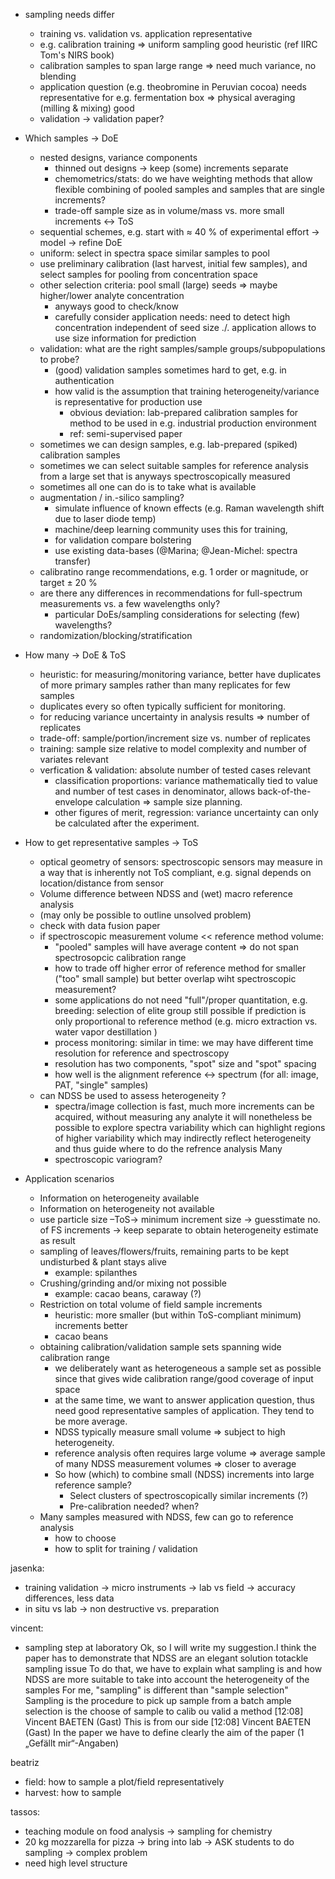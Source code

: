 - sampling needs differ
  - training vs. validation vs. application representative
  - e.g. calibration training => uniform sampling good heuristic (ref IIRC Tom's NIRS book)
  - calibration samples to span large range => need much variance, no blending
  - application question (e.g. theobromine in Peruvian cocoa) needs representative for e.g. fermentation box => physical averaging (milling & mixing) good
  - validation -> validation paper?

   
- Which samples -> DoE
  - nested designs, variance components
  	- thinned out designs -> keep (some) increments separate
  	- chemometrics/stats: do we have weighting methods that allow flexible combining of pooled samples and samples that are single increments?
  	- trade-off sample size as in volume/mass vs. more small increments <-> ToS
  - sequential schemes, e.g. start with ≈ 40 % of experimental effort -> model -> refine DoE
  - uniform: select in spectra space similar samples to pool
  - use preliminary calibration (last harvest, initial few samples), and select samples for pooling from concentration space
  - other selection criteria: pool small (large) seeds => maybe higher/lower analyte concentration
  	- anyways good to check/know
  	- carefully consider application needs: need to detect high concentration independent of seed size ./. application allows to use size information for prediction
  - validation: what are the right samples/sample groups/subpopulations to probe?
  	- (good) validation samples sometimes hard to get, e.g. in authentication
  	- how valid is the assumption that training heterogeneity/variance is representative for production use
  	  - obvious deviation: lab-prepared calibration samples for method to be used in e.g. industrial production environment
  	  - ref: semi-supervised paper
  - sometimes we can design samples, e.g. lab-prepared (spiked) calibration samples
  - sometimes we can select suitable samples for reference analysis from a large set that is anyways spectroscopically measured
  - sometimes all one can do is to take what is available
  - augmentation / in.-silico sampling?
  	- simulate influence of known effects (e.g. Raman wavelength shift due to laser diode temp)
  	- machine/deep learning community uses this for training,
  	- for validation compare bolstering
  	- use existing data-bases (@Marina; @Jean-Michel: spectra transfer)
  - calibratino range recommendations, e.g. 1 order or magnitude, or target ± 20 %
  - are there any differences in recommendations for full-spectrum measurements vs. a few wavelengths only?
  	- particular DoEs/sampling considerations for selecting (few) wavelengths?
  - randomization/blocking/stratification

- How many -> DoE & ToS
  - heuristic: for measuring/monitoring variance, better have duplicates of more primary samples rather than many replicates for few samples
  - duplicates every so often typically sufficient for monitoring. 
  - for reducing variance uncertainty in analysis results => number of replicates
  - trade-off: sample/portion/increment size vs. number of replicates
  - training: sample size relative to model complexity and number of variates relevant
  - verfication & validation: absolute number of tested cases relevant
  	- classification proportions: variance mathematically tied to value and number of test cases in denominator, allows back-of-the-envelope calculation => sample size planning.
  	- other figures of merit, regression: variance uncertainty can only be calculated after the experiment.
- How to get representative samples -> ToS
  - optical geometry of sensors: spectroscopic sensors may measure in a way that is inherently not ToS compliant, e.g. signal depends on location/distance from sensor
  - Volume difference between NDSS and (wet) macro reference analysis
  - (may only be possible to outline unsolved problem)
  - check with data fusion paper
  - if spectroscopic measurement volume << reference method volume:
  	- "pooled" samples will have average content => do not span spectrosopcic calibration range
  	- how to trade off higher error of reference method for smaller ("too" small sample) but better overlap wiht spectroscopic measurement?
  	- some applications do not need "full"/proper quantitation, e.g. breeding: selection of elite group still possible if prediction is only proportional to reference method (e.g. micro extraction vs. water vapor destillation )
	- process monitoring: similar in time: we may have different time resolution for reference and spectroscopy
	- resolution has two components, "spot" size and "spot" spacing
	- how well is the alignment reference <-> spectrum (for all: image, PAT, "single" samples)
  - can NDSS be used to assess heterogeneity ?
  	-  spectra/image collection is fast, much more increments can be acquired, without measuring any analyte it will nonetheless be possible to explore spectra variability which can highlight regions of higher variability which may indirectly reflect heterogeneity and thus guide where to do the refrence analysis Many
  	- spectroscopic variogram?
- Application scenarios
  - Information on heterogeneity available
  - Information on heterogeneity not available
  - use particle size –ToS→ minimum increment size -> guesstimate no. of FS increments -> keep separate to obtain heterogeneity estimate as result
  - sampling of leaves/flowers/fruits, remaining parts to be kept undisturbed & plant stays alive
    - example: spilanthes
  - Crushing/grinding and/or mixing not possible
    - example: cacao beans, caraway (?)
  - Restriction on total volume of field sample increments
    - heuristic: more smaller (but within ToS-compliant minimum) increments better
    - cacao beans
  - obtaining calibration/validation sample sets spanning wide calibration range
    - we deliberately want as heterogeneous a sample set as possible since that gives wide calibration range/good coverage of input space
    - at the same time, we want to answer application question, thus need good representative samples of application. They tend to be more average.
    - NDSS typically measure small volume => subject to high heterogeneity. 
    - reference analysis often requires large volume => average sample of many NDSS measurement volumes => closer to average
    - So how (which) to combine small (NDSS) increments into large reference sample? 
      - Select clusters of spectroscopically similar increments (?)
      - Pre-calibration needed? when?
  - Many samples measured with NDSS, few can go to reference analysis
    - how to choose
    - how to split for training / validation


jasenka: 
- training validation -> micro instruments -> lab vs field -> accuracy differences, less data
- in situ vs lab -> non destructive vs. preparation

vincent:
- sampling step at laboratory
Ok, so I will write my suggestion.I think the paper has to demonstrate that NDSS are an elegant solution totackle sampling issue
To do that, we have to explain what sampling is and how NDSS are more suitable to take into account the heterogeneity of the samples
For me, "sampling" is different than "sample selection"
Sampling is the procedure to pick up sample from a batch
ample selection is the choose of sample to calib ou valid a method
[12:08] Vincent BAETEN (Gast)
    This is from our side
[12:08] Vincent BAETEN (Gast)
    In the paper we have to define clearly the aim of the paper
(1 „Gefällt mir“-Angaben)

beatriz
- field: how to sample a plot/field representatively
- harvest: how to sample

tassos:
- teaching module on food analysis -> sampling for chemistry
- 20 kg mozzarella for pizza -> bring into lab -> ASK students to do sampling -> complex problem
- need high level structure






